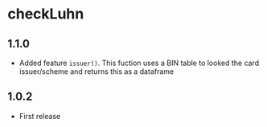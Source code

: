# checkLuhn

## 1.1.0

* Added feature `issuer()`. This fuction uses a BIN table to looked the card 
  issuer/scheme and returns this as a dataframe

## 1.0.2

* First release

